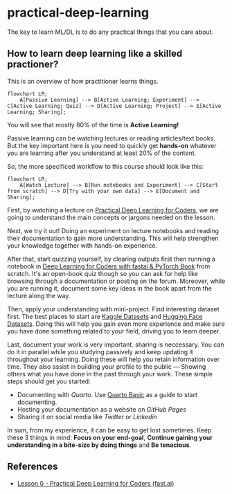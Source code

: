 # practical-deep-learning

The key to learn ML/DL is to do any practical things that you care about.

## How to learn deep learning like a skilled practioner?

This is an overview of how practitioner learns things.

```mermaid
flowchart LR;
    A[Passive Learning] --> B[Active Learning; Experiment] --> C[Active Learning; Quiz] --> D[Active Learning; Project] --> E[Active Learning; Sharing];
```

You will see that mostly 80% of the time is **Active Learning!**

Passive learning can be watching lectures or reading articles/text books. But the key important here is you need to quickly get **hands-on** whatever you are learning after you understand at least 20% of the content.

So, the more specificed workflow to this course should look like this:

```mermaid
flowchart LR;
    A[Watch Lecture] --> B[Run notebooks and Experiment] --> C[Start from scratch] --> D[Try with your own data] --> E[Document and Sharing];
```

First, by watching a lecture on [Practical Deep Learning for Coders](https://course.fast.ai/), we are going to understand the main concepts or jargons needed on the lesson.

Next, we try it out! Doing an experiment on lecture notebooks and reading their documentation to gain more understanding. This will help strengthen your knowledge together with hands-on experience.

After that, start quizzing yourself, by clearing outputs first then running a notebook in [Deep Learning for Coders with fastai & PyTorch Book](https://course.fast.ai/Resources/book.html) from scratch. It's an open-book quiz though so you can ask for help like browsing through a documentation or posting on the forum. Moreover, while you are running it, document some key ideas in the book apart from the lecture along the way.

Then, apply your understanding with mini-project. Find interesting dataset first. The best places to start are [Kaggle Datasets](https://www.kaggle.com/datasets) and [Hugging Face Datasets](https://huggingface.co/datasets). Doing this will help you gain even more experience and make sure you have done something related to your field, driving you to learn deeper.

Last, document your work is very important. sharing is neccessary. You can do it in parallel while you studying passively and keep updating it throughout your learning. Doing these will help you retain information over time. They also assist in building your profile to the public — Showing others what you have done in the past through your work. These simple steps should get you started:

* Documenting with *Quarto*. Use [Quarto Basic](https://github.com/green-nk/quarto-basic) as a guide to start documenting.
* Hosting your documentation as a website on *GitHub Pages*
* Sharing it on social media like *Twitter* or *Linkedin*

In sum, from my experience, it can be easy to get lost sometimes. Keep these 3 things in mind: **Focus on your end-goal**, **Continue gaining your understanding in a bite-size by doing things** and **Be tenacious**.

## References

* [Lesson 0 - Practical Deep Learning for Coders (fast.ai)](https://www.youtube.com/watch?v=gGxe2mN3kAg)
